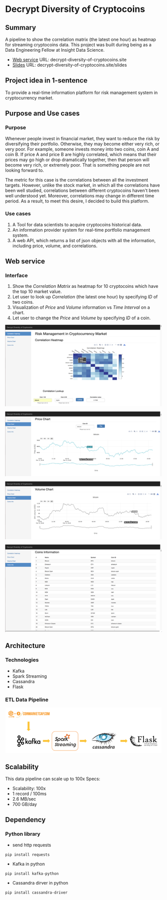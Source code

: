 # Decrypt Diversity of Cryptocoins

## Summary
A pipeline to show the correlation matrix (the latest one hour) as heatmap for streaming cryptocoins data. This project was built during being as a Data Engineering Fellow at Insight Data Science.

* [Web service](http://decrypt-diversity-of-cryptocoins.site/) URL: decrypt-diversity-of-cryptocoins.site
* [Slides](http://decrypt-diversity-of-cryptocoins.site/slides) URL: decrypt-diversity-of-cryptocoins.site/slides


## Project idea in 1-sentence
To provide a real-time information platform for  risk management system in cryptocurrency market.


## Purpose and Use cases
### Purpose
Whenever people invest in financial market, they want to reduce the risk by diversifying their portfolio.
Otherwise, they may become either very rich, or very poor. For example, someone invests money into two coins, coin A and coin B. If price A and price B are highly correlated, which means that their prices may go high or drop dramatically together, then that person will become very rich, or extremely poor. That is something people are not looking forward to.

The metric for this case is the correlations between all the investment targets. However, unlike the stock market, in which all the correlations have been well studied, correlations between different cryptocoins haven't been well understood yet. Moreover, correlations may change in different time period. As a result, to meet this desire, I decided to build this platform.

### Use cases
1. A Tool for data scientists to acquire cryptocoins historical data.
2. An information provider system for real-time portfolio management system.
3. A web API, which returns a list of json objects with all the information, including price, volume, and correlations.



## Web service
### Interface
1. Show the *Correlation Matrix* as heatmap for 10 cryptocoins which have the top 10 market value.
2. Let user to look up *Correlation* (the latest one hour) by specifying *ID* of two coins.
3. Visualization of *Price* and *Volume* information vs *Time Interval* on a chart.
4. Let user to change the *Price* and *Volume* by specifying *ID* of a coin.

![heatmap](picture/heatmap.png)

![price_chart](picture/price_chart.png)

![volume_chart](picture/volume_chart.png)

![cois_info](picture/coins_info.png)



## Architecture
### Technologies
* Kafka
* Spark Streaming
* Cassandra
* Flask

### ETL Data Pipeline
![ETL data pipeline](picture/InsightArchitecture.png)



## Scalability
This data pipeline can scale up to 100x
Specs:
* Scalability: 100x
* 1 record / 100ms
* 2.6 MB/sec
* 700 GB/day




## Dependency
### Python library
* send http requests
```
pip install requests
```

* Kafka in python
```
pip install kafka-python
```

* Cassandra dirver in python
```
pip install cassandra-driver
```
